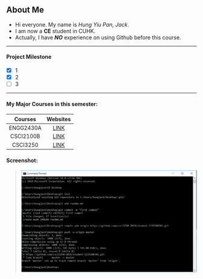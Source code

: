 ## About Me

* Hi everyone. My name is _Hung Yiu Pan, Jack_.
* I am now a **CE** student in CUHK. 
* Actually, I have **_NO_** experience on using Github before this course.
---

#### Project Milestone
- [x] 1
- [x] 2
- [ ] 3

---
#### My Major Courses in this semester:

|   Courses   | Websites |
| :--------: | :--------------: |
|  ENGG2430A  | [LINK](http://www.cse.cuhk.edu.hk/~andrejb/engg2430/) |
|  CSCI2100B  | [LINK](http://course.cse.cuhk.edu.hk/~csci2100b/) |
|  CSCI3250   | [LINK](http://course.cse.cuhk.edu.hk/~csci3250/) |

#### Screenshot:
> ![Screenshot](https://github.com/csci3250-2019/student-1155108381/blob/master/Project%202.PNG)
